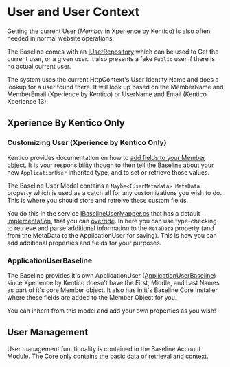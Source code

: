 # User and User Context

Getting the current User (*Member* in Xperience by Kentico) is also often needed in normal website operations.

The Baseline comes with an [IUserRepository](../../src/Core/Core.Models/Repositories/IUserRepository.cs) which can be used to Get the current user, or a given user.  It also presents a fake `Public` user if there is no actual current user.

The system uses the current HttpContext's User Identity Name and does a lookup for a user found there.  It will look up based on the MemberName and MemberEmail (Xperience by Kentico) or UserName and Email (Kentico Xperience 13).

## Xperience By Kentico Only

### Customizing User (Xperience by Kentico Only)

Kentico provides documentation on how to [add fields to your Member object](https://docs.kentico.com/developers-and-admins/development/registration-and-authentication/add-fields-to-member-objects).  It is your responsibility though to then tell the Baseline about your new `ApplicationUser` inherited type, and to set or retrieve those values.

The Baseline User Model contains a `Maybe<IUserMetadata> MetaData` property which is used as a catch all for any customizations you wish to do.  This is where you should store and retreive these custom fields.

You do this in the service [IBaselineUserMapper.cs](../../src/Core/Core.Library.Xperience/Services/IBaselineUserMapper.cs) that has a default [implementation](../../src/Core/Core.Library.Xperience/Services/Implementation/BaselineUserMapper.cs), that you can [override](../general/customization-points.md).  In here you can use type-checking to retrieve and parse additional information to the `MetaData` property (and from the MetaData to the ApplicationUser for saving).  This is how you can add additional properties and fields for your purposes.

### ApplicationUserBaseline

The Baseline provides it's own ApplicationUser ([ApplicationUserBaseline](../../src/Core/Core.Library.Xperience/Models/ApplicationUserBaseline.cs)) since Xperience by Kentico doesn't have the First, Middle, and Last Names as part of it's core Member object.  It also has in it's Baseline Core Installer where these fields are added to the Member Object for you.

You can inherit from this model and add your own properties as you wish!

## User Management

User management functionality is contained in the Baseline Account Module.  The Core only contains the basic data of retrieval and context.